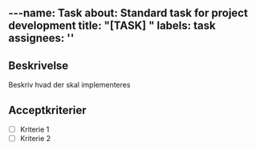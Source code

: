 ---name: Task 
about: Standard task for project development 
title: "[TASK] " 
labels: task 
assignees: '' 
--- 
 
## Beskrivelse 
Beskriv hvad der skal implementeres 
 
## Acceptkriterier 
- [ ] Kriterie 1 
- [ ] Kriterie 2 
